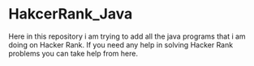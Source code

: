 # HakcerRank_Java
Here in this repository i am trying to add all the java programs that i am doing on Hacker Rank. If you need any help in solving Hacker Rank problems you can take help from here.
